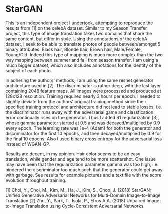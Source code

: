 # StarGAN
This is an independent project I undertook, attempting to reproduce the results from [1] on the celebA dataset. Similar to my Season Transfer project, this type of image
translation takes two domains that share the same content, but differ in style. Using the annotations of the celebA dataset, I seek to be able to translate photos of people
between/amongst 5 binary attributes: Black hair, Blonde hair, Brown hair, Male/Female, Young/Old. Indeed this type of mapping is much more complex than the two way mapping
between summer and fall from season transfer. I am using a much bigger dataset, which also includes annotations for the identity of the subject of each photo.

In adhering the authors' methods, I am using the same resnet generator architecture used in [2]. The discriminator is rather deep, with the last layer containing 2048 feature
maps. All images were processed and produced at 128x128 resolution. Training required nearly 3 hours per epoch. I needed to slightly deviate from the authors' original
training method since their specified training protocol and architecture did not lead to stable losses, i.e. the discriminator runs away with the adversarial game and
classfication error continually rises on the generator. Thus I added R1 regularization [3], whose gamma parameter started at 0.5 and was decayed/multiplied by 0.9 every epoch.
The learning rate was 1e-4 (Adam) for both the generator and discriminator for the first 10 epochs, and then decayed/multiplied by 0.9 for the final 10 epochs. Also I used
binary cross entropy for the adversarial loss instead of WGAN-GP.

Results are decent, in my opinion. Hair color seems to be an easy translation, while gender and age tend to be more scattershot. One issue may have been that the
regularization parameter gamma was too high, i.e. hindered the discriminator too much such that the generator could get away with garbage. See results for example pictures
and a text file with the score evolution throughout training.

[1] Choi, Y., Choi, M., Kim, M., Ha, J., Kim, S., Choo, J. (2018) StarGAN: Unified Generative Adversarial Networks for Multi-Domain Image-to-Image Translation
[2] Zhu, Y., Park, T., Isola, P., Efros A.A. (2018) Unpaired Image-to-Image Translation using Cycle-Consistent Adversarial Networks
